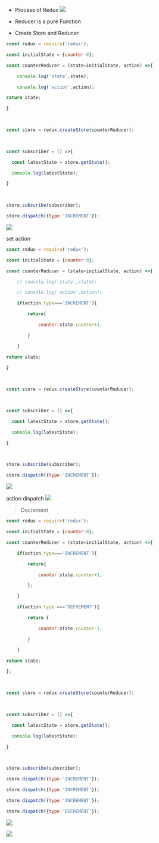 
- Process of Redux 
![](https://i.imgur.com/2bUzfRy.png)






- Reducer is a pure Function



- Create Store and Reducer

```js
const redux = require('redux');

const initialState = {counter:0};

const counterReducer = (state=initialState, action) =>{

    console.log('state',state);

    console.log('action',action);

return state;

}

  

const store = redux.createStore(counterReducer);

  

const subscriber = () =>{

  const latestState = store.getState();

  console.log(latestState);

}

  

store.subscribe(subscriber);

store.dispatch({type:'INCREMENT'});
```

![](https://i.imgur.com/zTefp63.png)





set action

```js
const redux = require('redux');

const initialState = {counter:0};

const counterReducer = (state=initialState, action) =>{

    // console.log('state',state);

    // console.log('action',action);

    if(action.type==='INCREMENT'){

        return{

            counter:state.counter+1,

        }

    }

return state;

}

  

const store = redux.createStore(counterReducer);

  

const subscriber = () =>{

  const latestState = store.getState();

  console.log(latestState);

}

  

store.subscribe(subscriber);

store.dispatch({type:'INCREMENT'});
```

![](https://i.imgur.com/Ajagbqe.png)




action dispatch
![](https://i.imgur.com/8sfgDvB.png)




>Decrement

```js
const redux = require('redux');

const initialState = {counter:0};

const counterReducer = (state=initialState, action) =>{

    if(action.type==='INCREMENT'){

        return{

            counter:state.counter+1,

        };

    }

    if(action.type ==='DECREMENT'){

        return {

            counter:state.counter-1,

        }

    }

return state;

};

  

const store = redux.createStore(counterReducer);

  

const subscriber = () =>{

  const latestState = store.getState();

  console.log(latestState);

}

  

store.subscribe(subscriber);

store.dispatch({type:'INCREMENT'});

store.dispatch({type:'INCREMENT'});

store.dispatch({type:'INCREMENT'});

store.dispatch({type:'DECREMENT'});
```


![](https://i.imgur.com/yMtZA6k.png)





![](https://i.imgur.com/7ztAl5G.png)


